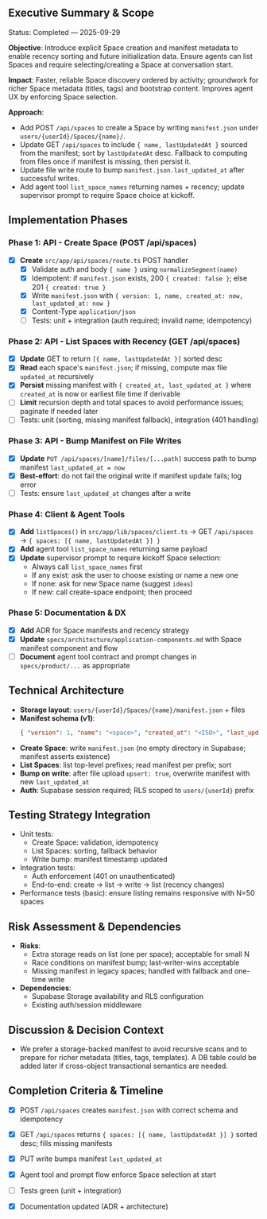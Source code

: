 ## Executive Summary & Scope

Status: Completed — 2025-09-29

**Objective**: Introduce explicit Space creation and manifest metadata to enable recency sorting and future initialization data. Ensure agents can list Spaces and require selecting/creating a Space at conversation start.

**Impact**: Faster, reliable Space discovery ordered by activity; groundwork for richer Space metadata (titles, tags) and bootstrap content. Improves agent UX by enforcing Space selection.

**Approach**: 
- Add POST `/api/spaces` to create a Space by writing `manifest.json` under `users/{userId}/Spaces/{name}/`.
- Update GET `/api/spaces` to include `{ name, lastUpdatedAt }` sourced from the manifest; sort by `lastUpdatedAt` desc. Fallback to computing from files once if manifest is missing, then persist it.
- Update file write route to bump `manifest.json.last_updated_at` after successful writes.
- Add agent tool `list_space_names` returning names + recency; update supervisor prompt to require Space choice at kickoff.

## Implementation Phases

### Phase 1: API - Create Space (POST /api/spaces)
- [x] **Create** `src/app/api/spaces/route.ts` POST handler
  - [x] Validate auth and body `{ name }` using `normalizeSegment(name)`
  - [x] Idempotent: if `manifest.json` exists, 200 `{ created: false }`; else 201 `{ created: true }`
  - [x] Write `manifest.json` with `{ version: 1, name, created_at: now, last_updated_at: now }`
  - [x] Content-Type `application/json`
  - [ ] Tests: unit + integration (auth required; invalid name; idempotency)

### Phase 2: API - List Spaces with Recency (GET /api/spaces)
- [x] **Update** GET to return `[{ name, lastUpdatedAt }]` sorted desc
- [x] **Read** each space's `manifest.json`; if missing, compute max file `updated_at` recursively
- [x] **Persist** missing manifest with `{ created_at, last_updated_at }` where `created_at` is now or earliest file time if derivable
- [ ] **Limit** recursion depth and total spaces to avoid performance issues; paginate if needed later
- [ ] Tests: unit (sorting, missing manifest fallback), integration (401 handling)

### Phase 3: API - Bump Manifest on File Writes
- [x] **Update** `PUT /api/spaces/[name]/files/[...path]` success path to bump manifest `last_updated_at = now`
- [x] **Best-effort**: do not fail the original write if manifest update fails; log error
- [ ] Tests: ensure `last_updated_at` changes after a write

### Phase 4: Client & Agent Tools
- [x] **Add** `listSpaces()` in `src/app/lib/spaces/client.ts` → GET `/api/spaces` → `{ spaces: [{ name, lastUpdatedAt }] }`
- [x] **Add** agent tool `list_space_names` returning same payload
- [x] **Update** supervisor prompt to require kickoff Space selection:
  - Always call `list_space_names` first
  - If any exist: ask the user to choose existing or name a new one
  - If none: ask for new Space name (suggest `ideas`)
  - If new: call create-space endpoint; then proceed

### Phase 5: Documentation & DX
- [x] **Add** ADR for Space manifests and recency strategy
- [x] **Update** `specs/architecture/application-components.md` with Space manifest component and flow
- [ ] **Document** agent tool contract and prompt changes in `specs/product/...` as appropriate

## Technical Architecture

- **Storage layout**: `users/{userId}/Spaces/{name}/manifest.json` + files
- **Manifest schema (v1)**:
  ```json
  { "version": 1, "name": "<space>", "created_at": "<ISO>", "last_updated_at": "<ISO>" }
  ```
- **Create Space**: write `manifest.json` (no empty directory in Supabase; manifest asserts existence)
- **List Spaces**: list top-level prefixes; read manifest per prefix; sort
- **Bump on write**: after file upload `upsert: true`, overwrite manifest with new `last_updated_at`
- **Auth**: Supabase session required; RLS scoped to `users/{userId}` prefix

## Testing Strategy Integration

- Unit tests:
  - Create Space: validation, idempotency
  - List Spaces: sorting, fallback behavior
  - Write bump: manifest timestamp updated
- Integration tests:
  - Auth enforcement (401 on unauthenticated)
  - End-to-end: create → list → write → list (recency changes)
- Performance tests (basic): ensure listing remains responsive with N=50 spaces

## Risk Assessment & Dependencies

- **Risks**:
  - Extra storage reads on list (one per space); acceptable for small N
  - Race conditions on manifest bump; last-writer-wins acceptable
  - Missing manifest in legacy spaces; handled with fallback and one-time write
- **Dependencies**:
  - Supabase Storage availability and RLS configuration
  - Existing auth/session middleware

## Discussion & Decision Context

- We prefer a storage-backed manifest to avoid recursive scans and to prepare for richer metadata (titles, tags, templates). A DB table could be added later if cross-object transactional semantics are needed.

## Completion Criteria & Timeline

- [x] POST `/api/spaces` creates `manifest.json` with correct schema and idempotency
- [x] GET `/api/spaces` returns `{ spaces: [{ name, lastUpdatedAt }] }` sorted desc; fills missing manifests
- [x] PUT write bumps manifest `last_updated_at`
- [x] Agent tool and prompt flow enforce Space selection at start
- [ ] Tests green (unit + integration)
- [x] Documentation updated (ADR + architecture)


